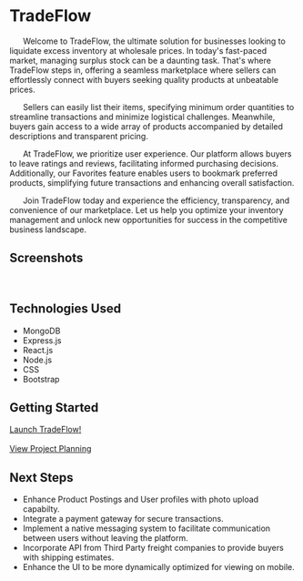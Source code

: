 # TradeFlow

&nbsp;&nbsp;&nbsp;&nbsp;&nbsp;&nbsp;Welcome to TradeFlow, the ultimate solution for businesses looking to liquidate excess inventory at wholesale prices. In today's fast-paced market, managing surplus stock can be a daunting task. That's where TradeFlow steps in, offering a seamless marketplace where sellers can effortlessly connect with buyers seeking quality products at unbeatable prices.

&nbsp;&nbsp;&nbsp;&nbsp;&nbsp;&nbsp;Sellers can easily list their items, specifying minimum order quantities to streamline transactions and minimize logistical challenges. Meanwhile, buyers gain access to a wide array of products accompanied by detailed descriptions and transparent pricing.

&nbsp;&nbsp;&nbsp;&nbsp;&nbsp;&nbsp;At TradeFlow, we prioritize user experience. Our platform allows buyers to leave ratings and reviews, facilitating informed purchasing decisions. Additionally, our Favorites feature enables users to bookmark preferred products, simplifying future transactions and enhancing overall satisfaction.

&nbsp;&nbsp;&nbsp;&nbsp;&nbsp;&nbsp;Join TradeFlow today and experience the efficiency, transparency, and convenience of our marketplace. Let us help you optimize your inventory management and unlock new opportunities for success in the competitive business landscape.

## Screenshots

<img src="">
<img src="">
<img src="">
<img src="">
<img src="">

## Technologies Used

-   MongoDB
-   Express.js
-   React.js
-   Node.js
-   CSS
-   Bootstrap

## Getting Started

[Launch TradeFlow!](https://tradeflow-1b93f1bb83d0.herokuapp.com/cat/Technology%20and%20Electronics)
<br>
<br>
[View Project Planning](https://trello.com/b/g3jNTNqx/closeout-clothes-out)

## Next Steps

-   Enhance Product Postings and User profiles with photo upload capabilty.
-   Integrate a payment gateway for secure transactions.
-   Implement a native messaging system to facilitate communication between users without leaving the platform.
-   Incorporate API from Third Party freight companies to provide buyers with shipping estimates.
-   Enhance the UI to be more dynamically optimized for viewing on mobile.

